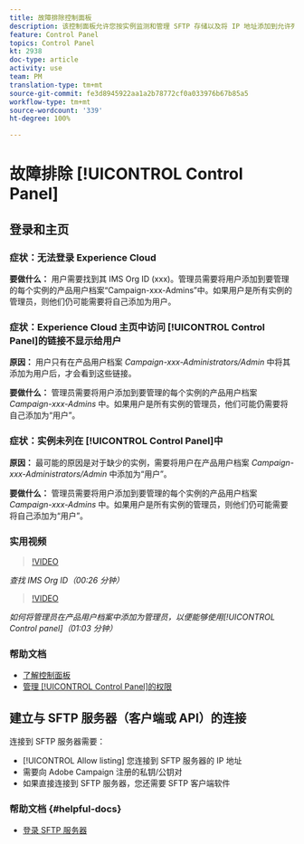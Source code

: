 ```yaml
---
title: 故障排除控制面板
description: 该控制面板允许您按实例监测和管理 SFTP 存储以及将 IP 地址添加到允许列表。
feature: Control Panel
topics: Control Panel
kt: 2938
doc-type: article
activity: use
team: PM
translation-type: tm+mt
source-git-commit: fe3d8945922aa1a2b78772cf0a033976b67b85a5
workflow-type: tm+mt
source-wordcount: '339'
ht-degree: 100%

---
```



# 故障排除 [!UICONTROL Control Panel]

## 登录和主页

### 症状：无法登录 Experience Cloud

**要做什么：**
用户需要找到其 IMS Org ID (xxx)。管理员需要将用户添加到要管理的每个实例的产品用户档案“Campaign-xxx-Admins”中。如果用户是所有实例的管理员，则他们仍可能需要将自己添加为用户。

### 症状：Experience Cloud 主页中访问 [!UICONTROL Control Panel]的链接不显示给用户

**原因：**
用户只有在产品用户档案 _Campaign-xxx-Administrators/Admin_ 中将其添加为用户后，才会看到这些链接。

**要做什么：**
管理员需要将用户添加到要管理的每个实例的产品用户档案 _Campaign-xxx-Admins_ 中。如果用户是所有实例的管理员，他们可能仍需要将自己添加为“用户”。

### 症状：实例未列在 [!UICONTROL Control Panel]中

**原因：**
最可能的原因是对于缺少的实例，需要将用户在产品用户档案 _Campaign-xxx-Administrators/Admin_ 中添加为“用户”。

**要做什么：**
管理员需要将用户添加到要管理的每个实例的产品用户档案 _Campaign-xxx-Admins_ 中。如果用户是所有实例的管理员，则他们仍可能需要将自己添加为“用户”。

### 实用视频

>[!VIDEO](https://video.tv.adobe.com/v/27183?quality=12)

*查找 IMS Org ID（00:26 分钟）*

>[!VIDEO](https://video.tv.adobe.com/v/27147?quality=12)

*如何将管理员在产品用户档案中添加为管理员，以便能够使用[!UICONTROL Control panel]（01:03 分钟）*

### 帮助文档

* [了解控制面板](https://helpx.adobe.com/cn/campaign/kb/control-panel-overview.html)
* [管理 [!UICONTROL Control Panel]的权限](https://helpx.adobe.com/cn/campaign/kb/control-panel-access.html)

## 建立与 SFTP 服务器（客户端或 API）的连接

连接到 SFTP 服务器需要：

* [!UICONTROL Allow listing] 您连接到 SFTP 服务器的 IP 地址
* 需要向 Adobe Campaign 注册的私钥/公钥对
* 如果直接连接到 SFTP 服务器，您还需要 SFTP 客户端软件

### 帮助文档 {#helpful-docs}

* [登录 SFTP 服务器](https://helpx.adobe.com/cn/campaign/kb/control-panel-sftp.html#LoggingintoyourSFTPserver)

